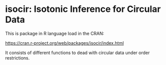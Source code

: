 isocir: Isotonic Inference for Circular Data
============================================

This is package in R language load in the CRAN:

https://cran.r-project.org/web/packages/isocir/index.html

It consists of different functions to dead with circular data under order restrictions.
